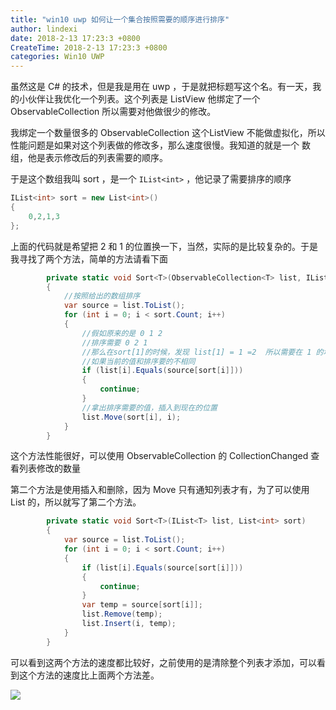 ```yaml
---
title: "win10 uwp 如何让一个集合按照需要的顺序进行排序"
author: lindexi
date: 2018-2-13 17:23:3 +0800
CreateTime: 2018-2-13 17:23:3 +0800
categories: Win10 UWP
---
```


虽然这是 C# 的技术，但是我是用在 uwp ，于是就把标题写这个名。有一天，我的小伙伴让我优化一个列表。这个列表是 ListView 他绑定了一个 ObservableCollection 所以需要对他做很少的修改。

<!--more-->



我绑定一个数量很多的 ObservableCollection 这个ListView 不能做虚拟化，所以性能问题是如果对这个列表做的修改多，那么速度很慢。我知道的就是一个 数组，他是表示修改后的列表需要的顺序。

于是这个数组我叫 sort ，是一个 `IList<int>` ，他记录了需要排序的顺序

```csharp
IList<int> sort = new List<int>()
{
    0,2,1,3
};
```

上面的代码就是希望把 2 和 1 的位置换一下，当然，实际的是比较复杂的。于是我寻找了两个方法，简单的方法请看下面

```csharp
        private static void Sort<T>(ObservableCollection<T> list, IList<int> sort)
        {
            //按照给出的数组排序
            var source = list.ToList();
            for (int i = 0; i < sort.Count; i++)
            {
                //假如原来的是 0 1 2
                //排序需要 0 2 1
                //那么在sort[1]的时候，发现 list[1] = 1 =2  所以需要在 1 的地方插入 2，同时移除 1 ，这个方法可以获得最少改动
                //如果当前的值和排序要的不相同
                if (list[i].Equals(source[sort[i]]))
                {
                    continue;
                }
                //拿出排序需要的值，插入到现在的位置
                list.Move(sort[i], i);
            }
        }
```

这个方法性能很好，可以使用 ObservableCollection 的 CollectionChanged 查看列表修改的数量

第二个方法是使用插入和删除，因为 Move 只有通知列表才有，为了可以使用 List 的，所以就写了第二个方法。

```csharp
        private static void Sort<T>(IList<T> list, List<int> sort)
        {
            var source = list.ToList();
            for (int i = 0; i < sort.Count; i++)
            {
                if (list[i].Equals(source[sort[i]]))
                {
                    continue;
                }
                var temp = source[sort[i]];
                list.Remove(temp);
                list.Insert(i, temp);
            }
        }
```

可以看到这两个方法的速度都比较好，之前使用的是清除整个列表才添加，可以看到这个方法的速度比上面两个方法差。

![](http://7xqpl8.com1.z0.glb.clouddn.com/34fdad35-5dfe-a75b-2b4b-8c5e313038e2%2F201792391832.jpg)

